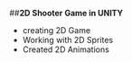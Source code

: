 

##**2D Shooter Game in UNITY** 
- creating 2D Game
- Working with 2D Sprites
- Created 2D Animations
